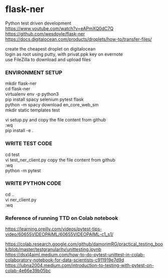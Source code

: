 # flask-ner
Python test driven development  
https://www.youtube.com/watch?v=eAPmXQ0dC7Q  
https://github.com/wesdoyle/flask-ner  
https://docs.digitalocean.com/products/droplets/how-to/transfer-files/  

create the cheapest droplet on digitalocean  
login as root using putty, with privat.ppk key on evernote  
use FileZilla to download and upload files  

### ENVIRONMENT SETUP  
mkdir flask-ner  
cd flask-ner  
virtualenv env -p python3  
pip install spacy selenium pytest flask  
python -m spacy download en_core_web_sm  
mkdir static templates test  

vi setup.py and copy the file content from github  
:wq  
pip install -e .  

### WRITE TEST CODE  
cd test  
vi test_ner_client.py copy the file content from github  
:wq  
python -m pytest  

### WRITE PYTHON CODE  
cd ..  
vi ner_client.py  
:wq  

### Reference of running TTD on Colab notebook
https://learning.oreilly.com/videos/pytest-tips-video/60655VIDEOPAIML/60655VIDEOPAIML-c1_s1/  

https://colab.research.google.com/github/damorimRG/practical_testing_book/blob/master/testgranularity/unittesting.ipynb  
https://dsxl4aiml.medium.com/how-to-do-pytest-unittest-in-colab-colaboratory-notebook-for-data-scientists-c911919e7d9d  
https://lubna2004.medium.com/introduction-to-testing-with-pytest-on-colab-4e66e39b05bc  

